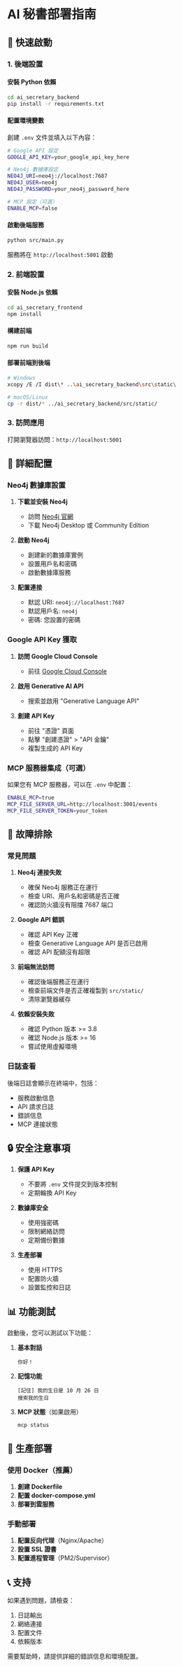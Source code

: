 # AI 秘書部署指南

## 🚀 快速啟動

### 1. 後端設置

#### 安裝 Python 依賴
```bash
cd ai_secretary_backend
pip install -r requirements.txt
```

#### 配置環境變數
創建 `.env` 文件並填入以下內容：
```bash
# Google API 設定
GOOGLE_API_KEY=your_google_api_key_here

# Neo4j 數據庫設定
NEO4J_URI=neo4j://localhost:7687
NEO4J_USER=neo4j
NEO4J_PASSWORD=your_neo4j_password_here

# MCP 設定（可選）
ENABLE_MCP=false
```

#### 啟動後端服務
```bash
python src/main.py
```
服務將在 `http://localhost:5001` 啟動

### 2. 前端設置

#### 安裝 Node.js 依賴
```bash
cd ai_secretary_frontend
npm install
```

#### 構建前端
```bash
npm run build
```

#### 部署前端到後端
```bash
# Windows
xcopy /E /I dist\* ..\ai_secretary_backend\src\static\

# macOS/Linux
cp -r dist/* ../ai_secretary_backend/src/static/
```

### 3. 訪問應用
打開瀏覽器訪問：`http://localhost:5001`

## 🔧 詳細配置

### Neo4j 數據庫設置

1. **下載並安裝 Neo4j**
   - 訪問 [Neo4j 官網](https://neo4j.com/download/)
   - 下載 Neo4j Desktop 或 Community Edition

2. **啟動 Neo4j**
   - 創建新的數據庫實例
   - 設置用戶名和密碼
   - 啟動數據庫服務

3. **配置連接**
   - 默認 URI: `neo4j://localhost:7687`
   - 默認用戶名: `neo4j`
   - 密碼: 您設置的密碼

### Google API Key 獲取

1. **訪問 Google Cloud Console**
   - 前往 [Google Cloud Console](https://console.cloud.google.com/)

2. **啟用 Generative AI API**
   - 搜索並啟用 "Generative Language API"

3. **創建 API Key**
   - 前往 "憑證" 頁面
   - 點擊 "創建憑證" > "API 金鑰"
   - 複製生成的 API Key

### MCP 服務器集成（可選）

如果您有 MCP 服務器，可以在 `.env` 中配置：
```bash
ENABLE_MCP=true
MCP_FILE_SERVER_URL=http://localhost:3001/events
MCP_FILE_SERVER_TOKEN=your_token
```

## 🐛 故障排除

### 常見問題

1. **Neo4j 連接失敗**
   - 確保 Neo4j 服務正在運行
   - 檢查 URI、用戶名和密碼是否正確
   - 確認防火牆沒有阻擋 7687 端口

2. **Google API 錯誤**
   - 確認 API Key 正確
   - 檢查 Generative Language API 是否已啟用
   - 確認 API 配額沒有超限

3. **前端無法訪問**
   - 確認後端服務正在運行
   - 檢查前端文件是否正確複製到 `src/static/`
   - 清除瀏覽器緩存

4. **依賴安裝失敗**
   - 確認 Python 版本 >= 3.8
   - 確認 Node.js 版本 >= 16
   - 嘗試使用虛擬環境

### 日誌查看

後端日誌會顯示在終端中，包括：
- 服務啟動信息
- API 請求日誌
- 錯誤信息
- MCP 連接狀態

## 🔒 安全注意事項

1. **保護 API Key**
   - 不要將 `.env` 文件提交到版本控制
   - 定期輪換 API Key

2. **數據庫安全**
   - 使用強密碼
   - 限制網絡訪問
   - 定期備份數據

3. **生產部署**
   - 使用 HTTPS
   - 配置防火牆
   - 設置監控和日誌

## 📊 功能測試

啟動後，您可以測試以下功能：

1. **基本對話**
   ```
   你好！
   ```

2. **記憶功能**
   ```
   [記住] 我的生日是 10 月 26 日
   搜索我的生日
   ```

3. **MCP 狀態**（如果啟用）
   ```
   mcp status
   ```

## 🚀 生產部署

### 使用 Docker（推薦）

1. **創建 Dockerfile**
2. **配置 docker-compose.yml**
3. **部署到雲服務**

### 手動部署

1. **配置反向代理**（Nginx/Apache）
2. **設置 SSL 證書**
3. **配置進程管理**（PM2/Supervisor）

## 📞 支持

如果遇到問題，請檢查：
1. 日誌輸出
2. 網絡連接
3. 配置文件
4. 依賴版本

需要幫助時，請提供詳細的錯誤信息和環境配置。

